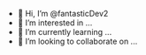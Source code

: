 - 👋 Hi, I’m @fantasticDev2
- 👀 I’m interested in ...
- 🌱 I’m currently learning ...
- 💞️ I’m looking to collaborate on ...
